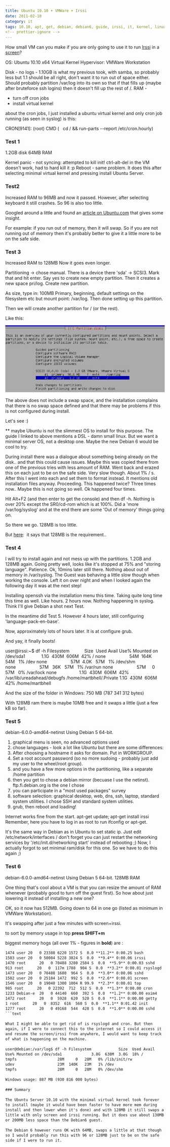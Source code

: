 ```yaml
---
title: Ubuntu 10.10 + VMWare + Irssi
date: 2011-02-10
category: it
tags: 10.10, apt, get, debian, debian6, guide, irssi, it, kernel, linux, networking, ram, swap, space, ubuntu, virtual, kernel, vm, vmware, vmware, workstation
<!-- prettier-ignore -->
---
```


How small VM can you make if you are only going to use it to run
[Irssi](http://irssi.org/ "irssi.org") in a
[screen](http://www.gnu.org/software/screen/ "screen")?

OS: Ubuntu 10.10 x64 Virtual Kernel Hypervisor: VMWare Workstation

Disk - no logs - 1.10GB is what my previous took, with samba, so probably less
but 1.1 should be all right, don't want it to run out of space either. Should
probably partition /var/log into its own so that if that fills up (maybe after
bruteforce ssh logins) then it doesn't fill up the rest of /. RAM -

- turn off cron jobs
- install virtual kernel

about the cron jobs, I just installed a ubuntu virtual kernel and only cron job
running (as seen in syslog) is this:

CRON\[9141\]: (root) CMD (   cd / && run-parts --report /etc/cron.hourly)

### Test 1

1.2GB disk 64MB RAM

Kernel panic - not syncing: attempted to kill init! ctrl-alt-del in the VM
doesn't work, had to hard kill it :p Reboot - same problem. It does this after
selecting minimal virtual kernel and pressing install Ubuntu Server.

### Test2

Increased RAM to 96MB and now it passed. However, after selecting keyboard it
still crashes. So 96 is also too little.

Googled around a little and found an
[article on Ubuntu.com](https://help.ubuntu.com/community/Installation/LowMemorySystems "ubuntu install lowmemsystems")
that gives some insight.

For example: if you run out of memory, then it will swap. So if you are not
running out of memory then it's probably better to give it a little more to be
on the safe side.

### Test 3

Increased RAM to 128MB Now it goes even longer.

Partitioning -> chose manual. There is a device there 'sda' -> SCSI3. Mark that
and hit enter. Say yes to create new empty partition. Then it creates a new
space pri/log. Create new partition.

As size, type in: 100MB Primary, beginning, default settings on the filesystem
etc but mount point: /var/log. Then done setting up this partition.

Then we will create another partition for / (or the rest).

Like this:

[![ubuntu partition right](images/ubuntu_partition.png "ubuntu_partition right")](images/ubuntu_partition.png)

The above does not include a swap space, and the installation complains that
there is no swap space defined and that there may be problems if this is not
configured during install.

Let's see :)

\*\* maybe Ubuntu is not the slimmest OS to install for this purpose. The guide
I linked to above mentions a DSL - damn small linux. But we want a minimal
server OS, not a desktop one. Maybe the new Debian 6 would be cool to try.

During install there was a dialogue about something being already on the disk..
and that this could cause issues. Maybe this was copied there from one of the
previous tries with less amount of RAM. Went back and erazed this on each just
to be on the safe side. Very slow though. About 1% / s. After this I went into
each and set them to format instead. It mentions old installation files anyway.
Proceeding. This happened twice? Three times now.. Maybe this is not going so
well. Ok happened four times.

Hit Alt+F2 (and then enter to get the console) and then df -h. Nothing is over
20% except the SR0/cd-rom which is at 100%. Did a 'more /var/log/syslog' and at
the end there are some 'Out of memory' things going on.

So there we go. 128MB is too little.

But
[here](https://help.ubuntu.com/community/Installation/SystemRequirements#Ubuntu%20Server%20%28CLI%29%20Installation "ubuntu install reqs"): 
it says that 128MB is the requirement..

### Test 4

I will try to install again and not mess up with the partitions. 1.2GB and 128MB
again. Going pretty well, looks like it's stopped at 75% and "storing language".
Patience. Ok, 10mins later still there. Nothing about out of memory in
/var/syslog. The Guest was behaving a little slow though when working the
console. Left it on over night and when I looked again the following day it was
at the next step!

Installing openssh via the installation menu this time. Taking quite long time
this time as well. Like hours. 2 hours now. Nothing happening in syslog. Think
I'll give Debian a shot next Test.

In the meantime did Test 5. However 4 hours later, still configuring
'language-pack-en-base'.

Now, approximately lots of hours later. It is at configure grub.

And yay, it finally boots!

user@irssi:~$ df -h Filesystem            Size  Used Avail Use% Mounted on
/dev/sda1             1.1G  430M  606M  42% / none                   54M  164K  
54M   1% /dev none                   57M  4.0K   57M   1% /dev/shm
none                   57M   36K   57M   1% /var/run none                  
57M     0   57M   0% /var/lock none                  1.1G  430M  606M  42%
/var/lib/ureadahead/debugfs /home/martbhell/.Private 1.1G  430M  606M  42%
/home/martbhell

And the size of the folder in Windows: 750 MB (787 341 312 bytes)

With 128MB ram there is maybe 10MB free and it swaps a little (just a few kB so
far).

### Test 5

debian-6.0.0-amd64-netinst Using Debian 5 64-bit.

1. graphical menu is seen, no advanced options used
2. chose languages - look a lot like Ubuntu but there are some differences:
3. After choosing a hostname it asks for domain. Put in WORKGROUP.
4. Set a root account password (so no more sudoing - probably just add my user
   to the wheel/root group).
5. and you have a few more options in the partitioning, like a separate /home
   partition
6. then you get to chose a debian mirror (becuase I use the netinst).
   ftp.fi.debian.org is the one I chose
7. you can participate in a "most used packages" survey
8. software selection: graphical desktop, web, dns, ssh, laptop, standard system
   utilities. I chose SSH and standard system utilities.
9. grub, then reboot and loading!

Internet works fine from the start. apt-get update; apt-get install irssi
Remember, here you have to log in as root to run ifconfig or apt-get.

It's the same way in Debian as in Ubuntu to set static ip. Just edit
/etc/network/interfaces / don't forget you can just restart the networking
services by '/etc/init.d/networking start' instead of rebooting ;) Now, I
actually forgot to set minimal ram/disk for this one. So we have to do this
again ;)

### Test 6

debian-6.0.0-amd64-netinst Using Debian 5 64-bit. 128MB RAM

One thing that's cool about a VM is that you can resize the amount of RAM
whenever (probably good to turn off the guest first). So how about just lowering
it instead of installing a new one?

OK, so it now has 512MB. Going down to 64 in one go (listed as minimum in VMWare
Workstation).

It's swapping after just a few minutes with screen+irssi.

to sort by memory usage in top **press SHIFT+m**

biggest memory hogs (all over 1% - figures in **bold**) are :

````text
1474 user 20   0 23388 6220 1572 S  0.0 **11.2** 0:00.25 bash
1503 user 20   0 50084 5228 3824 S  0.0  **9.4** 0:00.06 irssi
1470 root      20   0 70488 3280 2584 S  0.0  **5.9** 0:00.03 sshd
913 root      20   0  117m 1788  904 S  0.0  **3.2** 0:00.01 rsyslogd
1473 user 20   0 70488 1680  964 S  0.0  **3.0** 0:00.06 sshd
1502 user 20   0 25184 1472  992 S  0.0  **2.6** 0:00.01 screen
1546 user 20   0 19040 1300 1004 R 99.9  **2.3** 0:00.01 top
985 root      20   0 22392  712  512 S  0.0  **1.3** 0:00.00 cron
1233 Debian-e  20   0 44140  660  392 S  0.0  **1.2** 0:00.00 exim4
1472 root      20   0  5928  620  520 S  0.0  **1.1** 0:00.00 getty
1 root      20   0  8352  616  560 S  0.0  **1.1** 0:01.42 init
1277 root      20   0 49168  544  428 S  0.0  **1.0** 0:00.00 sshd
```text

What I might be able to get rid of is rsyslogd and cron. But then again, if I were to connect this to the internet so I could access it and resume the screen/irssi from anywhere, I would want to keep track of what is happening on the machine.

user@debian:/var/log$ df -h Filesystem            Size  Used Avail Use% Mounted on /dev/sda1             3.8G  638M  3.0G  18% / tmpfs                  28M     0   28M   0% /lib/init/rw udev                   23M  140K   23M   1% /dev tmpfs                  28M     0   28M   0% /dev/shm

Windows usage: 887 MB (930 816 000 bytes)

### Summary

The Ubuntu Server 10.10 with the minimal virtual kernel took forever to install (maybe it would have been faster to have more mem during install and then lower when it's done) and with 128MB it still swaps a little with only screen and irssi running. But it does use about 130MB or 200MB less space than the Debian6 guest.

The Debian 6 however runs OK with 64MB, swaps a little at that though so I would probably run this with 96 or 128MB just to be on the safe side if I were to run it.
````
